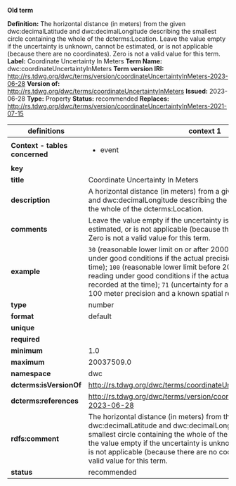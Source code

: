 **Old term**

**Definition:** The horizontal distance (in meters) from the given dwc:decimalLatitude and dwc:decimalLongitude describing the smallest circle containing the whole of the dcterms:Location. Leave the value empty if the uncertainty is unknown, cannot be estimated, or is not applicable (because there are no coordinates). Zero is not a valid value for this term.
**Label:** Coordinate Uncertainty In Meters
**Term Name:** dwc:coordinateUncertaintyInMeters
**Term version IRI:** http://rs.tdwg.org/dwc/terms/version/coordinateUncertaintyInMeters-2023-06-28
**Version of:** http://rs.tdwg.org/dwc/terms/coordinateUncertaintyInMeters
**Issued:** 2023-06-28
**Type:** Property
**Status:** recommended
**Replaces:** http://rs.tdwg.org/dwc/terms/version/coordinateUncertaintyInMeters-2021-07-15


| definitions | context 1 |
|-|-|
| **Context - tables concerned** | <ul><li>event</li></ul> |
| **key** |  |
| **title** | Coordinate Uncertainty In Meters |
| **description** | A horizontal distance (in meters) from a given dwc:decimalLatitude and dwc:decimalLongitude describing the smallest circle containing the whole of the dcterms:Location. |
| **comments** | Leave the value empty if the uncertainty is unknown, cannot be estimated, or is not applicable (because there are no coordinates). Zero is not a valid value for this term. |
| **example** | `30` (reasonable lower limit on or after 2000-05-01 of a GPS reading under good conditions if the actual precision was not recorded at the time); `100` (reasonable lower limit before 2000-05-01 of a GPS reading under good conditions if the actual precision was not recorded at the time); `71` (uncertainty for a UTM coordinate having 100 meter precision and a known spatial reference system) |
| **type** | number |
| **format** | default |
| **unique** |  |
| **required** |  |
| **minimum** | 1.0 |
| **maximum** | 20037509.0 |
| **namespace** | dwc |
| **dcterms:isVersionOf** | http://rs.tdwg.org/dwc/terms/coordinateUncertaintyInMeters |
| **dcterms:references** | http://rs.tdwg.org/dwc/terms/version/coordinateUncertaintyInMeters-2023-06-28 |
| **rdfs:comment** | The horizontal distance (in meters) from the given dwc:decimalLatitude and dwc:decimalLongitude describing the smallest circle containing the whole of the dcterms:Location. Leave the value empty if the uncertainty is unknown, cannot be estimated, or is not applicable (because there are no coordinates). Zero is not a valid value for this term. |
| **status** | recommended |
